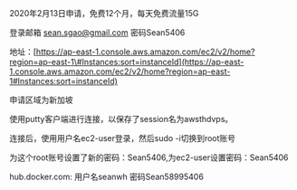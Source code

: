 2020年2月13日申请，免费12个月，每天免费流量15G

登录邮箱 sean.sgao@gmail.com 密码Sean5406

地址：[https://ap-east-1.console.aws.amazon.com/ec2/v2/home?region=ap-east-1\#Instances:sort=instanceId](https://ap-east-1.console.aws.amazon.com/ec2/v2/home?region=ap-east-1#Instances:sort=instanceId)

申请区域为新加坡

使用putty客户端进行连接，以保存了session名为awsthdvps。

连接后，使用用户名ec2-user登录，然后sudo -i切换到root账号

为这个root账号设置了新的密码：Sean5406,为ec2-user设置密码：Sean5406

hub.docker.com: 用户名seanwh 密码Sean58995406

